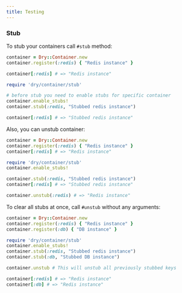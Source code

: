 ```yaml
---
title: Testing
---
```


### Stub

To stub your containers call `#stub` method:

```ruby
container = Dry::Container.new
container.register(:redis) { "Redis instance" }

container[:redis] # => "Redis instance"

require 'dry/container/stub'

# before stub you need to enable stubs for specific container
container.enable_stubs!
container.stub(:redis, "Stubbed redis instance")

container[:redis] # => "Stubbed redis instance"
```

Also, you can unstub container:

```ruby
container = Dry::Container.new
container.register(:redis) { "Redis instance" }
container[:redis] # => "Redis instance"

require 'dry/container/stub'
container.enable_stubs!

container.stub(:redis, "Stubbed redis instance")
container[:redis] # => "Stubbed redis instance"

container.unstub(:redis) # => "Redis instance"
```

To clear all stubs at once, call `#unstub` without any arguments:

```ruby
container = Dry::Container.new
container.register(:redis) { "Redis instance" }
container.register(:db) { "DB instance" }

require 'dry/container/stub'
container.enable_stubs!
container.stub(:redis, "Stubbed redis instance")
container.stub(:db, "Stubbed DB instance")

container.unstub # This will unstub all previously stubbed keys

container[:redis] # => "Redis instance"
container[:db] # => "Redis instance"
```
